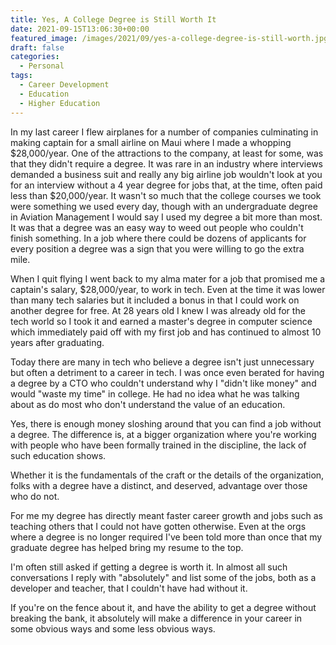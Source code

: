 ```yaml
---
title: Yes, A College Degree is Still Worth It
date: 2021-09-15T13:06:30+00:00
featured_image: /images/2021/09/yes-a-college-degree-is-still-worth.jpg
draft: false
categories:
  - Personal
tags:
  - Career Development
  - Education
  - Higher Education
---
```


In my last career I flew airplanes for a number of companies culminating in making captain for a small airline on Maui where I made a whopping $28,000/year. One of the attractions to the company, at least for some, was that they didn't require a degree. It was rare in an industry where interviews demanded a business suit and really any big airline job wouldn't look at you for an interview without a 4 year degree for jobs that, at the time, often paid less than $20,000/year.
It wasn't so much that the college courses we took were something we used every day, though with an undergraduate degree in Aviation Management I would say I used my degree a bit more than most. It was that a degree was an easy way to weed out people who couldn't finish something. In a job where there could be dozens of applicants for every position a degree was a sign that you were willing to go the extra mile.

When I quit flying I went back to my alma mater for a job that promised me a captain's salary, $28,000/year, to work in tech. Even at the time it was lower than many tech salaries but it included a bonus in that I could work on another degree for free. At 28 years old I knew I was already old for the tech world so I took it and earned a master's degree in computer science which immediately paid off with my first job and has continued to almost 10 years after graduating.

Today there are many in tech who believe a degree isn't just unnecessary but often a detriment to a career in tech. I was once even berated for having a degree by a CTO who couldn't understand why I "didn't like money" and would "waste my time" in college. He had no idea what he was talking about as do most who don't understand the value of an education.

Yes, there is enough money sloshing around that you can find a job without a degree. The difference is, at a bigger organization where you're working with people who have been formally trained in the discipline, the lack of such education shows.

Whether it is the fundamentals of the craft or the details of the organization, folks with a degree have a distinct, and deserved, advantage over those who do not.

For me my degree has directly meant faster career growth and jobs such as teaching others that I could not have gotten otherwise. Even at the orgs where a degree is no longer required I've been told more than once that my graduate degree has helped bring my resume to the top.

I'm often still asked if getting a degree is worth it. In almost all such conversations I reply with "absolutely" and list some of the jobs, both as a developer and teacher, that I couldn't have had without it.

If you're on the fence about it, and have the ability to get a degree without breaking the bank, it absolutely will make a difference in your career in some obvious ways and some less obvious ways.